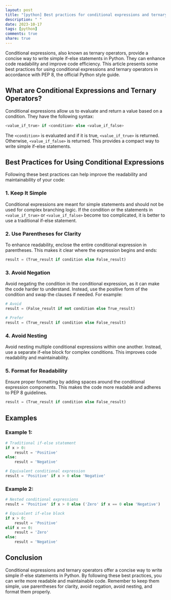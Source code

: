 ```yaml
---
layout: post
title: "[python] Best practices for conditional expressions and ternary operators in PEP 8"
description: " "
date: 2023-10-17
tags: [python]
comments: true
share: true
---
```


Conditional expressions, also known as ternary operators, provide a concise way to write simple if-else statements in Python. They can enhance code readability and improve code efficiency. This article presents some best practices for using conditional expressions and ternary operators in accordance with PEP 8, the official Python style guide.

## What are Conditional Expressions and Ternary Operators?

Conditional expressions allow us to evaluate and return a value based on a condition. They have the following syntax:

```python
<value_if_true> if <condition> else <value_if_false>
```

The `<condition>` is evaluated and if it is true, `<value_if_true>` is returned. Otherwise, `<value_if_false>` is returned. This provides a compact way to write simple if-else statements.

## Best Practices for Using Conditional Expressions

Following these best practices can help improve the readability and maintainability of your code:

### 1. Keep It Simple

Conditional expressions are meant for simple statements and should not be used for complex branching logic. If the condition or the statements in `<value_if_true>` or `<value_if_false>` become too complicated, it is better to use a traditional if-else statement.

### 2. Use Parentheses for Clarity

To enhance readability, enclose the entire conditional expression in parentheses. This makes it clear where the expression begins and ends:

```python
result = (True_result if condition else False_result)
```

### 3. Avoid Negation

Avoid negating the condition in the conditional expression, as it can make the code harder to understand. Instead, use the positive form of the condition and swap the clauses if needed. For example:

```python
# Avoid
result = (False_result if not condition else True_result)

# Prefer
result = (True_result if condition else False_result)
```

### 4. Avoid Nesting

Avoid nesting multiple conditional expressions within one another. Instead, use a separate if-else block for complex conditions. This improves code readability and maintainability.

### 5. Format for Readability

Ensure proper formatting by adding spaces around the conditional expression components. This makes the code more readable and adheres to PEP 8 guidelines.

```python
result = (True_result if condition else False_result)
```

## Examples

### Example 1:

```python
# Traditional if-else statement
if x > 0:
    result = 'Positive'
else:
    result = 'Negative'

# Equivalent conditional expression
result = 'Positive' if x > 0 else 'Negative'
```

### Example 2:

```python
# Nested conditional expressions
result = 'Positive' if x > 0 else ('Zero' if x == 0 else 'Negative')

# Equivalent if-else block
if x > 0:
    result = 'Positive'
elif x == 0:
    result = 'Zero'
else:
    result = 'Negative'
```

## Conclusion

Conditional expressions and ternary operators offer a concise way to write simple if-else statements in Python. By following these best practices, you can write more readable and maintainable code. Remember to keep them simple, use parentheses for clarity, avoid negation, avoid nesting, and format them properly.
